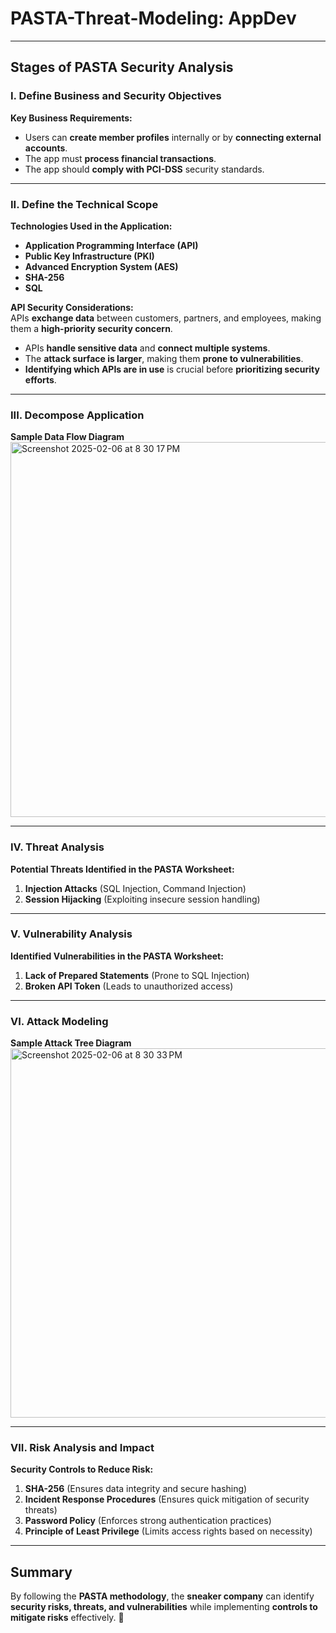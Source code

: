 # PASTA-Threat-Modeling: AppDev



---

## **Stages of PASTA Security Analysis**  

### **I. Define Business and Security Objectives**  
**Key Business Requirements:**  
- Users can **create member profiles** internally or by **connecting external accounts**.  
- The app must **process financial transactions**.  
- The app should **comply with PCI-DSS** security standards.  

---

### **II. Define the Technical Scope**  
**Technologies Used in the Application:**  
- **Application Programming Interface (API)**  
- **Public Key Infrastructure (PKI)**  
- **Advanced Encryption System (AES)**  
- **SHA-256**  
- **SQL**  

**API Security Considerations:**  
APIs **exchange data** between customers, partners, and employees, making them a **high-priority security concern**.  
- APIs **handle sensitive data** and **connect multiple systems**.  
- The **attack surface is larger**, making them **prone to vulnerabilities**.  
- **Identifying which APIs are in use** is crucial before **prioritizing security efforts**.  

---

### **III. Decompose Application**  
**Sample Data Flow Diagram**  
<img width="600" alt="Screenshot 2025-02-06 at 8 30 17 PM" src="https://github.com/user-attachments/assets/0719903e-90ff-4e42-b3e7-eeda6f460c08" />


---

### **IV. Threat Analysis**  
**Potential Threats Identified in the PASTA Worksheet:**  
1. **Injection Attacks** (SQL Injection, Command Injection)  
2. **Session Hijacking** (Exploiting insecure session handling)  

---

### **V. Vulnerability Analysis**  
**Identified Vulnerabilities in the PASTA Worksheet:**  
1. **Lack of Prepared Statements** (Prone to SQL Injection)  
2. **Broken API Token** (Leads to unauthorized access)  

---

### **VI. Attack Modeling**  
**Sample Attack Tree Diagram**  
<img width="591" alt="Screenshot 2025-02-06 at 8 30 33 PM" src="https://github.com/user-attachments/assets/1a78bd43-fdf7-4ca9-9f58-d241c86e7b97" />

---

### **VII. Risk Analysis and Impact**  
**Security Controls to Reduce Risk:**  
1. **SHA-256** (Ensures data integrity and secure hashing)  
2. **Incident Response Procedures** (Ensures quick mitigation of security threats)  
3. **Password Policy** (Enforces strong authentication practices)  
4. **Principle of Least Privilege** (Limits access rights based on necessity)  

---  

## **Summary**  
By following the **PASTA methodology**, the **sneaker company** can identify **security risks, threats, and vulnerabilities** while implementing **controls to mitigate risks** effectively. 🚀  
